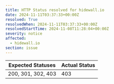 ```yaml
---
title: HTTP Status resolved for hidewall.io
date: 2024-11-11T03:37:33+00:00Z
resolved: True
resolvedWhen: 2024-11-11T03:37:33+00:00Z
resolvedStartTime: 2024-11-08T11:28:04+00:00Z
severity: notice
affected:
  - hidewall.io
section: issue
---
```


| Expected Statuses | Actual Status  |
|-------------------|----------------|
| 200, 301, 302, 403 | 403 |

